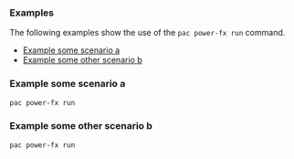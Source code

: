 ### Examples

The following examples show the use of the `pac power-fx run` command.

- [Example some scenario a](#example-some-scenario-a)
- [Example some other scenario b](#example-some-other-scenario-b)

### Example some scenario a

```powershell
pac power-fx run
```

### Example some other scenario b

```powershell
pac power-fx run
```